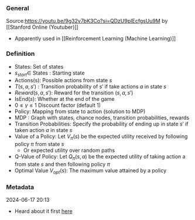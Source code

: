 ### General
Source:https://youtu.be/9g32v7bK3Co?si=QDzU9pIEcfgsUu9M by [[Stanford Online (Youtuber)]]
- Apparently used in [[Reinforcement Learning (Machine Learning)]]


### Definition
- States: Set of states
- $s_{start} \in\ \text{States}$ : Starting state
- Actions(s): Possible actions from state $s$
- $T(s,a,s')$ : Transition probability of $s'$ if take actions $a$ in state $s$
- $Reward(s,a,s')$: Reward for the transition $(s,a,s')$
- $\text{IsEnd}(s)$: Whether at the end of the game
- $0 \leq \gamma \leq 1$ Discount factor (default 1)
- Policy: Mapping from state to action (solution to MDP)
- MDP : Graph with states, chance nodes, transition probabilities, rewards
- Transition Probabilities: Specify the probability of ending up in state $s'$ if taken action $a$ in state $s$
- Value of a Policy: Let $V_{\pi}(s)$ be the expected utility received by following policy $\pi$ from state $s$
	- Or expected utility over random paths
- Q-Value of Policy: Let $Q_{\pi}(s,a)$ be the expected utility of taking action a from state $s$ and then following policy $\pi$
- Optimal Value $V_{opt}(s)$: The maximum value attained by a policy

### Metadata
2024-06-17 20:13
- Heard about it first [here](https://youtu.be/9g32v7bK3Co?si=QDzU9pIEcfgsUu9M)
 